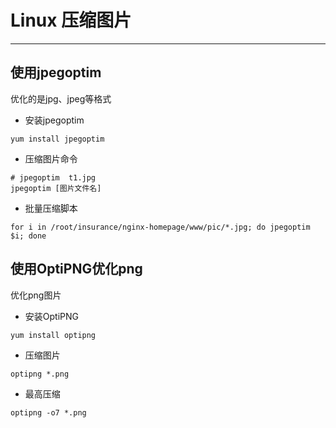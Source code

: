 # Linux 压缩图片

---

## 使用jpegoptim

优化的是jpg、jpeg等格式

* 安装jpegoptim

```shell
yum install jpegoptim
```

* 压缩图片命令

```shell
# jpegoptim  t1.jpg
jpegoptim [图片文件名]
```

* 批量压缩脚本

```shell
for i in /root/insurance/nginx-homepage/www/pic/*.jpg; do jpegoptim $i; done
```

## 使用OptiPNG优化png

优化png图片

* 安装OptiPNG

```shell
yum install optipng
```

* 压缩图片

```shell
optipng *.png
```

* 最高压缩

```shell
optipng -o7 *.png
```
